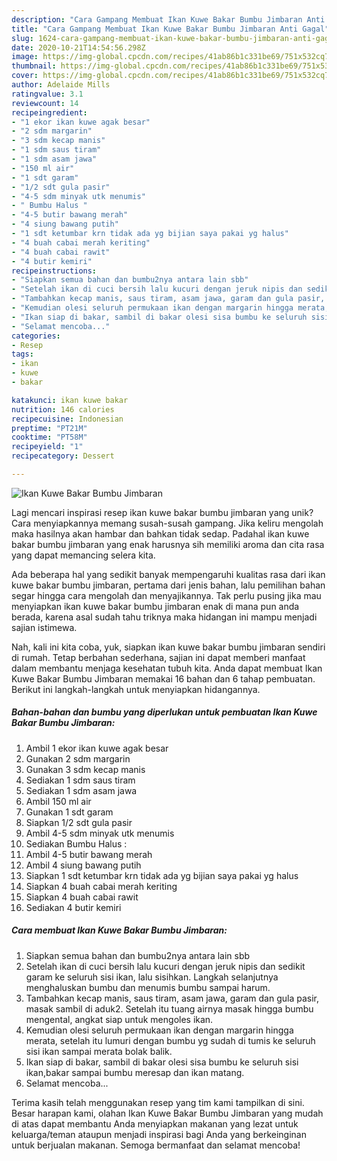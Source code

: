 ```yaml
---
description: "Cara Gampang Membuat Ikan Kuwe Bakar Bumbu Jimbaran Anti Gagal"
title: "Cara Gampang Membuat Ikan Kuwe Bakar Bumbu Jimbaran Anti Gagal"
slug: 1624-cara-gampang-membuat-ikan-kuwe-bakar-bumbu-jimbaran-anti-gagal
date: 2020-10-21T14:54:56.298Z
image: https://img-global.cpcdn.com/recipes/41ab86b1c331be69/751x532cq70/ikan-kuwe-bakar-bumbu-jimbaran-foto-resep-utama.jpg
thumbnail: https://img-global.cpcdn.com/recipes/41ab86b1c331be69/751x532cq70/ikan-kuwe-bakar-bumbu-jimbaran-foto-resep-utama.jpg
cover: https://img-global.cpcdn.com/recipes/41ab86b1c331be69/751x532cq70/ikan-kuwe-bakar-bumbu-jimbaran-foto-resep-utama.jpg
author: Adelaide Mills
ratingvalue: 3.1
reviewcount: 14
recipeingredient:
- "1 ekor ikan kuwe agak besar"
- "2 sdm margarin"
- "3 sdm kecap manis"
- "1 sdm saus tiram"
- "1 sdm asam jawa"
- "150 ml air"
- "1 sdt garam"
- "1/2 sdt gula pasir"
- "4-5 sdm minyak utk menumis"
- " Bumbu Halus "
- "4-5 butir bawang merah"
- "4 siung bawang putih"
- "1 sdt ketumbar krn tidak ada yg bijian saya pakai yg halus"
- "4 buah cabai merah keriting"
- "4 buah cabai rawit"
- "4 butir kemiri"
recipeinstructions:
- "Siapkan semua bahan dan bumbu2nya antara lain sbb"
- "Setelah ikan di cuci bersih lalu kucuri dengan jeruk nipis dan sedikit garam ke seluruh sisi ikan, lalu sisihkan. Langkah selanjutnya menghaluskan bumbu dan menumis bumbu sampai harum."
- "Tambahkan kecap manis, saus tiram, asam jawa, garam dan gula pasir, masak sambil di aduk2. Setelah itu tuang airnya masak hingga bumbu mengental, angkat siap untuk mengoles ikan."
- "Kemudian olesi seluruh permukaan ikan dengan margarin hingga merata, setelah itu lumuri dengan bumbu yg sudah di tumis ke seluruh sisi ikan sampai merata bolak balik."
- "Ikan siap di bakar, sambil di bakar olesi sisa bumbu ke seluruh sisi ikan,bakar sampai bumbu meresap dan ikan matang."
- "Selamat mencoba..."
categories:
- Resep
tags:
- ikan
- kuwe
- bakar

katakunci: ikan kuwe bakar 
nutrition: 146 calories
recipecuisine: Indonesian
preptime: "PT21M"
cooktime: "PT58M"
recipeyield: "1"
recipecategory: Dessert

---
```



![Ikan Kuwe Bakar Bumbu Jimbaran](https://img-global.cpcdn.com/recipes/41ab86b1c331be69/751x532cq70/ikan-kuwe-bakar-bumbu-jimbaran-foto-resep-utama.jpg)

Lagi mencari inspirasi resep ikan kuwe bakar bumbu jimbaran yang unik? Cara menyiapkannya memang susah-susah gampang. Jika keliru mengolah maka hasilnya akan hambar dan bahkan tidak sedap. Padahal ikan kuwe bakar bumbu jimbaran yang enak harusnya sih memiliki aroma dan cita rasa yang dapat memancing selera kita.



Ada beberapa hal yang sedikit banyak mempengaruhi kualitas rasa dari ikan kuwe bakar bumbu jimbaran, pertama dari jenis bahan, lalu pemilihan bahan segar hingga cara mengolah dan menyajikannya. Tak perlu pusing jika mau menyiapkan ikan kuwe bakar bumbu jimbaran enak di mana pun anda berada, karena asal sudah tahu triknya maka hidangan ini mampu menjadi sajian istimewa.


Nah, kali ini kita coba, yuk, siapkan ikan kuwe bakar bumbu jimbaran sendiri di rumah. Tetap berbahan sederhana, sajian ini dapat memberi manfaat dalam membantu menjaga kesehatan tubuh kita. Anda dapat membuat Ikan Kuwe Bakar Bumbu Jimbaran memakai 16 bahan dan 6 tahap pembuatan. Berikut ini langkah-langkah untuk menyiapkan hidangannya.

<!--inarticleads1-->

##### Bahan-bahan dan bumbu yang diperlukan untuk pembuatan Ikan Kuwe Bakar Bumbu Jimbaran:

1. Ambil 1 ekor ikan kuwe agak besar
1. Gunakan 2 sdm margarin
1. Gunakan 3 sdm kecap manis
1. Sediakan 1 sdm saus tiram
1. Sediakan 1 sdm asam jawa
1. Ambil 150 ml air
1. Gunakan 1 sdt garam
1. Siapkan 1/2 sdt gula pasir
1. Ambil 4-5 sdm minyak utk menumis
1. Sediakan  Bumbu Halus :
1. Ambil 4-5 butir bawang merah
1. Ambil 4 siung bawang putih
1. Siapkan 1 sdt ketumbar krn tidak ada yg bijian saya pakai yg halus
1. Siapkan 4 buah cabai merah keriting
1. Siapkan 4 buah cabai rawit
1. Sediakan 4 butir kemiri




<!--inarticleads2-->

##### Cara membuat Ikan Kuwe Bakar Bumbu Jimbaran:

1. Siapkan semua bahan dan bumbu2nya antara lain sbb
1. Setelah ikan di cuci bersih lalu kucuri dengan jeruk nipis dan sedikit garam ke seluruh sisi ikan, lalu sisihkan. Langkah selanjutnya menghaluskan bumbu dan menumis bumbu sampai harum.
1. Tambahkan kecap manis, saus tiram, asam jawa, garam dan gula pasir, masak sambil di aduk2. Setelah itu tuang airnya masak hingga bumbu mengental, angkat siap untuk mengoles ikan.
1. Kemudian olesi seluruh permukaan ikan dengan margarin hingga merata, setelah itu lumuri dengan bumbu yg sudah di tumis ke seluruh sisi ikan sampai merata bolak balik.
1. Ikan siap di bakar, sambil di bakar olesi sisa bumbu ke seluruh sisi ikan,bakar sampai bumbu meresap dan ikan matang.
1. Selamat mencoba...




Terima kasih telah menggunakan resep yang tim kami tampilkan di sini. Besar harapan kami, olahan Ikan Kuwe Bakar Bumbu Jimbaran yang mudah di atas dapat membantu Anda menyiapkan makanan yang lezat untuk keluarga/teman ataupun menjadi inspirasi bagi Anda yang berkeinginan untuk berjualan makanan. Semoga bermanfaat dan selamat mencoba!
